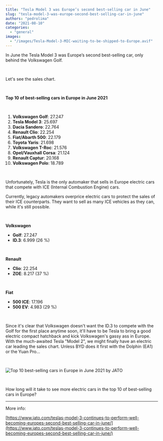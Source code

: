 ```yaml
---
title: "Tesla Model 3 was Europe’s second best-selling car in June"
slug: "tesla-model-3-was-europe-second-best-selling-car-in-june"
authors: "pedrolima"
date: "2021-08-10"
categories: 
  - "general"
images: 
  - "/images/Tesla-Model-3-MIC-waiting-to-be-shipped-to-Europe.avif"
---
```


In June the Tesla Model 3 was Europe’s second best-selling car, only behind the Volkswagen Golf.

 

Let's see the sales chart.

 

**Top 10 of best-selling cars in Europe in June 2021**

 

1. **Volkswagen Golf**: 27.247
2. **Tesla Model 3**: 25.697
3. **Dacia Sandero**: 22.764
4. **Renault Clio**: 22.254
5. **Fiat/Abarth 500**: 22.179
6. **Toyota Yaris**: 21.698
7. **Volkswagen T-Roc**: 21.576
8. **Opel/Vauxhall Corsa**: 21.124
9. **Renault Captur**: 20.168
10. **Volkswagen Polo**: 18.789

 

Unfortunately, Tesla is the only automaker that sells in Europe electric cars that compete with ICE (Internal Combustion Engine) cars.

Currently, legacy automakers overprice electric cars to protect the sales of their ICE counterparts. They want to sell as many ICE vehicles as they can, while it's still possible.

 

**Volkswagen**

- **Golf**: 27.247
- **ID.3**: 6.999 (26 %)

 

**Renault**

- **Clio**: 22.254
- **ZOE**: 8.217 (37 %)

 

**Fiat**

- **500 ICE**: 17.196
- **500 EV**: 4.983 (29 %)

 

Since it's clear that Volkswagen doesn't want the ID.3 to compete with the Golf for the first place anytime soon, it'll have to be Tesla to bring a good electric compact hatchback and kick Volkswagen's gassy ass in Europe. With the much-awaited Tesla "Model 2", we might finally have an electric car leading the sales chart. Unless BYD does it first with the Dolphin (EA1) or the Yuan Pro...

 

![Top 10 best-selling cars in Europe in June 2021 by JATO](images/Top-10-best-selling-cars-in-Europe-in-June-2021-by-JATO.avif)

 

How long will it take to see more electric cars in the top 10 of best-selling cars in Europe?

---

More info:

[https://www.jato.com/teslas-model-3-continues-to-perform-well-becoming-europes-second-best-selling-car-in-june/](https://www.jato.com/teslas-model-3-continues-to-perform-well-becoming-europes-second-best-selling-car-in-june/)
